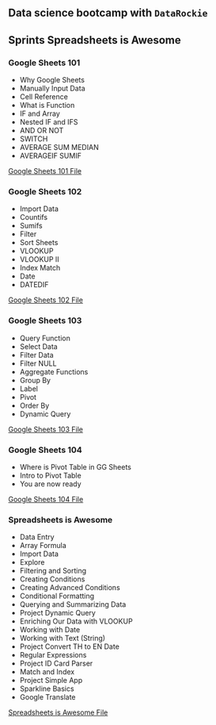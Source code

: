 ## Data science bootcamp with `DataRockie`
## Sprints Spreadsheets is Awesome

### Google Sheets 101

- Why Google Sheets
- Manually Input Data
- Cell Reference
- What is Function
- IF and Array
- Nested IF and IFS
- AND OR NOT
- SWITCH
- AVERAGE SUM MEDIAN
- AVERAGEIF SUMIF

[Google Sheets 101 File](https://docs.google.com/spreadsheets/d/1pVKDpHKlUI7CuXUX6FHlozX0j7c8AZ6q4tW0lliNiRQ/edit#gid=921921327)
### Google Sheets 102

- Import Data
- Countifs
- Sumifs
- Filter
- Sort Sheets
- VLOOKUP
- VLOOKUP II
- Index Match
- Date
- DATEDIF

[Google Sheets 102 File](https://docs.google.com/spreadsheets/d/1SYabjXHeVGyUNhXDO49qQSG6eADpWw1405hQW8UlpXA/edit#gid=1720028959)
### Google Sheets 103

- Query Function
- Select Data
- Filter Data
- Filter NULL
- Aggregate Functions
- Group By
- Label
- Pivot
- Order By
- Dynamic Query

[Google Sheets 103 File](https://docs.google.com/spreadsheets/d/1iqKnPrRZWn7G5WQZqY4qEnSdDuGn2wediNzVjBWGlGU/edit#gid=554175416)
### Google Sheets 104

- Where is Pivot Table in GG Sheets
- Intro to Pivot Table
- You are now ready
  
[Google Sheets 104 File](https://docs.google.com/spreadsheets/d/1z4RREH3o39p4guu_-48fnoVNPv9hkCd0PscNxMkEA7E/edit#gid=0&fvid=2001378553)
  
### Spreadsheets is Awesome	
-	Data Entry
-	Array Formula
-	Import Data
-	Explore
-	Filtering and Sorting
-	Creating Conditions
-	Creating Advanced Conditions
-	Conditional Formatting
-	Querying and Summarizing Data
-	Project Dynamic Query
-	Enriching Our Data with VLOOKUP
-	Working with Date
-	Working with Text (String)
-	Project Convert TH to EN Date
-	Regular Expressions
-	Project ID Card Parser
-	Match and Index
-	Project Simple App
-	Sparkline Basics
-	Google Translate

[Spreadsheets is Awesome File](https://docs.google.com/spreadsheets/d/1vNqQ2IVloDF2ku_0D5XZkEb9mdgXsK3ne6aKxNWVExM/edit#gid=0)
